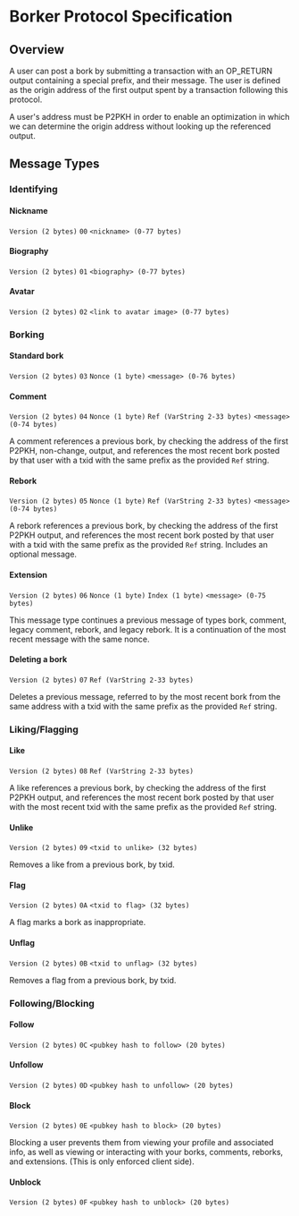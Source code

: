 # Borker Protocol Specification

## Overview
A user can post a bork by submitting a transaction with an OP_RETURN output containing a special prefix, and their message.
The user is defined as the origin address of the first output spent by a transaction following this protocol.

A user's address must be P2PKH in order to enable an optimization in which we can determine the origin address without
looking up the referenced output.


## Message Types

### Identifying

#### Nickname
`Version (2 bytes)` `00` `<nickname> (0-77 bytes)`

#### Biography
`Version (2 bytes)` `01` `<biography> (0-77 bytes)`

#### Avatar
`Version (2 bytes)` `02` `<link to avatar image> (0-77 bytes)`

### Borking

#### Standard bork
`Version (2 bytes)` `03` `Nonce (1 byte)` `<message> (0-76 bytes)`

#### Comment
`Version (2 bytes)` `04` `Nonce (1 byte)` `Ref (VarString 2-33 bytes)` `<message> (0-74 bytes)`

A comment references a previous bork, by checking the address of the first P2PKH, non-change, output,
and references the most recent bork posted by that user with a txid with the same prefix as the provided `Ref` string.

#### Rebork
`Version (2 bytes)` `05` `Nonce (1 byte)` `Ref (VarString 2-33 bytes)` `<message> (0-74 bytes)`

A rebork references a previous bork, by checking the address of the first P2PKH output,
and references the most recent bork posted by that user with a txid with the same prefix as the provided `Ref` string. Includes an optional message.

#### Extension
`Version (2 bytes)` `06` `Nonce (1 byte)` `Index (1 byte)` `<message> (0-75 bytes)`

This message type continues a previous message of types bork, comment, legacy comment, rebork, and legacy rebork. It is a continuation of the most recent message with the same nonce.

#### Deleting a bork

`Version (2 bytes)` `07` `Ref (VarString 2-33 bytes)`

Deletes a previous message, referred to by the most recent bork from the same address with a txid with the same prefix as the provided `Ref` string.

### Liking/Flagging

#### Like
`Version (2 bytes)` `08` `Ref (VarString 2-33 bytes)`

A like references a previous bork, by checking the address of the first P2PKH output,
and references the most recent bork posted by that user with the most recent txid with the same prefix as the provided `Ref` string.

#### Unlike
`Version (2 bytes)` `09` `<txid to unlike> (32 bytes)`

Removes a like from a previous bork, by txid.

#### Flag

`Version (2 bytes)` `0A` `<txid to flag> (32 bytes)`

A flag marks a bork as inappropriate.

#### Unflag
`Version (2 bytes)` `0B` `<txid to unflag> (32 bytes)`

Removes a flag from a previous bork, by txid.

### Following/Blocking

#### Follow
`Version (2 bytes)` `0C` `<pubkey hash to follow> (20 bytes)`

#### Unfollow
`Version (2 bytes)` `0D` `<pubkey hash to unfollow> (20 bytes)`

#### Block
`Version (2 bytes)` `0E` `<pubkey hash to block> (20 bytes)`

Blocking a user prevents them from viewing your profile and associated info, as well as viewing or interacting with your borks, comments, reborks, and extensions. (This is only enforced client side).

#### Unblock
`Version (2 bytes)` `0F` `<pubkey hash to unblock> (20 bytes)`
